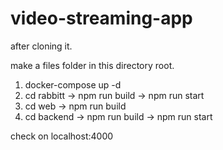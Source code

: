 # video-streaming-app

after cloning it. 

make a files folder in this directory root. 

1. docker-compose up -d
2. cd rabbitt -> npm run build -> npm run start
3. cd web -> npm run build
4. cd backend -> npm run build -> npm run start

check on localhost:4000

